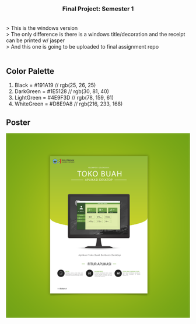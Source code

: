 # <h3 align="center">Final Project: Semester 1</h3>

<br>
> This is the windows version <br>
> The only difference is there is a windows title/decoration and the receipt can be printed w/ jasper<br>
> And this one is going to be uploaded to final assignment repo<br>
<br>

## Color Palette

1. Black = #191A19 // rgb(25, 26, 25)
2. DarkGreen = #1E5128 // rgb(30, 81, 40)
3. LightGreen = #4E9F3D // rgb(78, 159, 61)
4. WhiteGreen = #D8E9A8 // rgb(216, 233, 168)

## Poster

![arghhh](poster.png)
